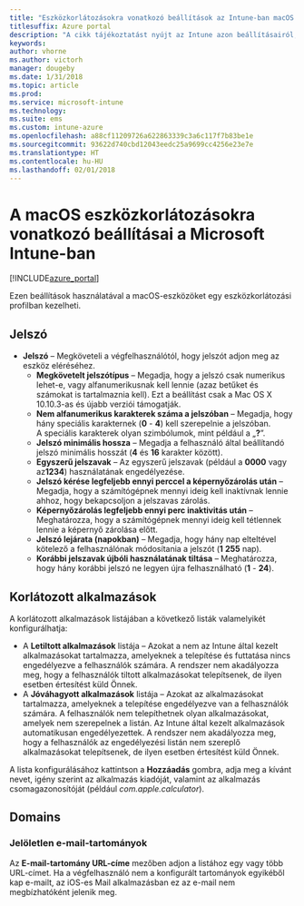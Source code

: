 ```yaml
---
title: "Eszközkorlátozásokra vonatkozó beállítások az Intune-ban macOS esetén"
titlesuffix: Azure portal
description: "A cikk tájékoztatást nyújt az Intune azon beállításairól, amelyekkel szabályozhatók az eszközbeállítások, illetve a funkciók köre a macOS-eszközökön."
keywords: 
author: vhorne
ms.author: victorh
manager: dougeby
ms.date: 1/31/2018
ms.topic: article
ms.prod: 
ms.service: microsoft-intune
ms.technology: 
ms.suite: ems
ms.custom: intune-azure
ms.openlocfilehash: a88cf11209726a622863339c3a6c117f7b83be1e
ms.sourcegitcommit: 93622d740cbd12043eedc25a9699cc4256e23e7e
ms.translationtype: HT
ms.contentlocale: hu-HU
ms.lasthandoff: 02/01/2018
---
```

# <a name="macos-device-restriction-settings-in-microsoft-intune"></a>A macOS eszközkorlátozásokra vonatkozó beállításai a Microsoft Intune-ban

[!INCLUDE[azure_portal](./includes/azure_portal.md)]

Ezen beállítások használatával a macOS-eszközöket egy eszközkorlátozási profilban kezelheti.

## <a name="password"></a>Jelszó
-   **Jelszó** – Megköveteli a végfelhasználótól, hogy jelszót adjon meg az eszköz eléréséhez.
    -   **Megkövetelt jelszótípus** – Megadja, hogy a jelszó csak numerikus lehet-e, vagy alfanumerikusnak kell lennie (azaz betűket és számokat is tartalmaznia kell). Ezt a beállítást csak a Mac OS X 10.10.3-as és újabb verziói támogatják.
    -   **Nem alfanumerikus karakterek száma a jelszóban** – Megadja, hogy hány speciális karakternek (**0** - **4**) kell szerepelnie a jelszóban.<br>A speciális karakterek olyan szimbólumok, mint például a „**?**”.
    -   **Jelszó minimális hossza** – Megadja a felhasználó által beállítandó jelszó minimális hosszát (**4** és **16** karakter között).
    -   **Egyszerű jelszavak** – Az egyszerű jelszavak (például a **0000** vagy az**1234**) használatának engedélyezése.
    -   **Jelszó kérése legfeljebb ennyi perccel a képernyőzárolás után** – Megadja, hogy a számítógépnek mennyi ideig kell inaktívnak lennie ahhoz, hogy bekapcsoljon a jelszavas zárolás.
    -   **Képernyőzárolás legfeljebb ennyi perc inaktivitás után** – Meghatározza, hogy a számítógépnek mennyi ideig kell tétlennek lennie a képernyő zárolása előtt.
    -   **Jelszó lejárata (napokban)** – Megadja, hogy hány nap elteltével kötelező a felhasználónak módosítania a jelszót (**1** **255** nap).
    -   **Korábbi jelszavak újbóli használatának tiltása** – Meghatározza, hogy hány korábbi jelszó ne legyen újra felhasználható (**1** - **24**).

## <a name="restricted-apps"></a>Korlátozott alkalmazások

A korlátozott alkalmazások listájában a következő listák valamelyikét konfigurálhatja:

- A **Letiltott alkalmazások** listája – Azokat a nem az Intune által kezelt alkalmazásokat tartalmazza, amelyeknek a telepítése és futtatása nincs engedélyezve a felhasználók számára. A rendszer nem akadályozza meg, hogy a felhasználók tiltott alkalmazásokat telepítsenek, de ilyen esetben értesítést küld Önnek.
- A **Jóváhagyott alkalmazások** listája – Azokat az alkalmazásokat tartalmazza, amelyeknek a telepítése engedélyezve van a felhasználók számára. A felhasználók nem telepíthetnek olyan alkalmazásokat, amelyek nem szerepelnek a listán. Az Intune által kezelt alkalmazások automatikusan engedélyezettek. A rendszer nem akadályozza meg, hogy a felhasználók az engedélyezési listán nem szereplő alkalmazásokat telepítsenek, de ilyen esetben értesítést küld Önnek.

A lista konfigurálásához kattintson a **Hozzáadás** gombra, adja meg a kívánt nevet, igény szerint az alkalmazás kiadóját, valamint az alkalmazás csomagazonosítóját (például *com.apple.calculator*).

## <a name="domains"></a>Domains

### <a name="unmarked-email-domains"></a>Jelöletlen e-mail-tartományok

Az **E-mail-tartomány URL-címe** mezőben adjon a listához egy vagy több URL-címet. Ha a végfelhasználó nem a konfigurált tartományok egyikéből kap e-mailt, az iOS-es Mail alkalmazásban ez az e-mail nem megbízhatóként jelenik meg.

